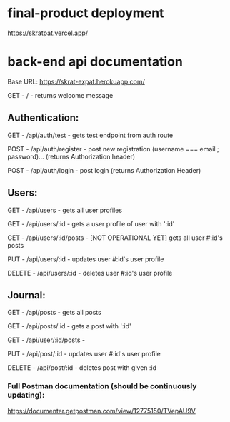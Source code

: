 # final-product deployment

https://skratpat.vercel.app/

# back-end api documentation

Base URL: https://skrat-expat.herokuapp.com/

GET - / - returns welcome message

## Authentication:

GET - /api/auth/test - gets test endpoint from auth route

POST - /api/auth/register - post new registration (username === email ; password)... (returns Authorization header)

POST - /api/auth/login - post login (returns Authorization Header)

## Users:

GET - /api/users - gets all user profiles

GET - /api/users/:id - gets a user profile of user with ':id'


GET - /api/users/:id/posts - [NOT OPERATIONAL YET] gets all user #:id's posts


PUT - /api/users/:id - updates user #:id's user profile

DELETE - /api/users/:id - deletes user #:id's user profile

## Journal:

<!-- GET - /api/journal - gets endpoint with dummy journal entry data

GET - /api/journal/test - gets test endpoint form journal route -->

GET - /api/posts - gets all posts

GET - /api/posts/:id - gets a post with ':id'

GET - /api/user/:id/posts - 

PUT - /api/post/:id - updates user #:id's user profile

DELETE - /api/post/:id - deletes post with given :id

### Full Postman documentation (should be continuously updating):

https://documenter.getpostman.com/view/12775150/TVepAU9V

